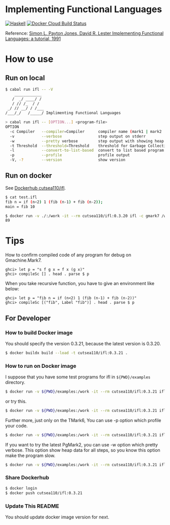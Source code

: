 # Implementing Functional Languages

[![Haskell](https://github.com/cutsea110/ifl/actions/workflows/haskell.yml/badge.svg)](https://github.com/cutsea110/ifl/actions/workflows/haskell.yml)
[![Docker Cloud Build Status](https://img.shields.io/docker/pulls/cutsea110/ifl?label=Docker+ifl)](https://hub.docker.com/repository/docker/cutsea110/ifl/general)

Reference: [Simon L. Payton Jones, David R. Lester Implementing Functional Languages: a tutorial, 1991](https://www.microsoft.com/en-us/research/publication/implementing-functional-languages-a-tutorial)

# How to use

## Run on local

```bash
$ cabal run ifl -- -V
    ____________
   /  _/ ____/ /
   / // /_  / /
 _/ // __/ / /___
/___/_/   /_____/ Implimenting Functional Languages

> cabal run ifl -- [OPTION...] <program-file>
OPTION
  -c Compiler   --compiler=Compiler      compiler name (mark1 | mark2 | mark3 | mark4 | mark5 | mark5alt | mark5gc | mark5revgc | mark5cp | gmark1 | gmark2 | gmark3 | gmark4 | gmark5 | gmark6 | gmark7 | timark1 | timark1cp | timark2 | timark3 | timark4 | timark5 | timark6 | pgmark1 | pgmark2)
  -v            --verbose                step output on stderr
  -w            --pretty verbose         step output with showing heap on stderr
  -t Threshold  --threshold=Threshold    threshold for Garbage Collection
  -l            --convert-to-list-based  convert to list based program
  -p            --profile                profile output
  -V, -?        --version                show version
```

## Run on docker

See [Dockerhub cutsea110/ifl](https://hub.docker.com/repository/docker/cutsea110/ifl/general).

```bash
$ cat test.ifl
fib n = if (n<2) 1 (fib (n-1) + fib (n-2));
main = fib 10

$ docker run -v ./:/work -it --rm cutsea110/ifl:0.3.20 ifl -c gmark7 /work/test.ifl
89
```

# Tips

How to confirm compiled code of any program for debug on Gmachine.Mark7.

```
ghci> let p = "s f g x = f x (g x)"
ghci> compileSc [] . head . parse $ p
```
When you take recursive function, you have to give an environment like below:

```
ghci> let p = "fib n = if (n<2) 1 (fib (n-1) + fib (n-2))"
ghci> compileSc [("fib", Label "fib")] . head . parse $ p
```


## For Developer

### How to build Docker image

You should specify the version 0.3.21, because the latest version is 0.3.20.

```bash
$ docker buildx build --load -t cutsea110/ifl:0.3.21 .
```
### How to run on Docker image

I suppose that you have some test programs for ifl in `${PWD}/examples` directory.

```bash
$ docker run -v ${PWD}/examples:/work -it --rm cutsea110/ifl:0.3.21 ifl -v -c pgmark1 /work/testProg80.ifl
```

or try this.

```bash
$ docker run -v ${PWD}/examples:/work -it --rm cutsea110/ifl:0.3.21 ifl -t 1000 -l -v -c timark6 /work/testProg134.ifl
```

Further more, just only on the TMark6, You can use -p option which profile your code.

```bash
$ docker run -v ${PWD}/examples:/work -it --rm cutsea110/ifl:0.3.21 ifl -t 1000 -l -v -c timark6 -p /work/testProg134.ifl
```

If you want to try the latest PgMark2, you can use -w option which pretty verbose.
This option show heap data for all steps, so you know this option make the program slow.

```bash
$ docker run -v ${PWD}/examples:/work -it --rm cutsea110/ifl:0.3.21 ifl -w -c pgmark2 /work/testProg80.ifl
```


### Share Dockerhub

```bash
$ docker login
$ docker push cutsea110/ifl:0.3.21
```

### Update This README

You should update docker image version for next.
